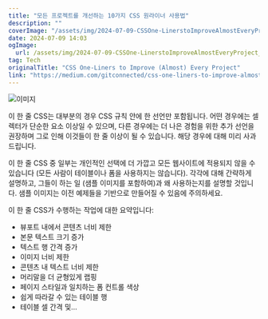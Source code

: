 ```yaml
---
title: "모든 프로젝트를 개선하는 10가지 CSS 원라이너 사용법"
description: ""
coverImage: "/assets/img/2024-07-09-CSSOne-LinerstoImproveAlmostEveryProject_0.png"
date: 2024-07-09 14:03
ogImage:
  url: /assets/img/2024-07-09-CSSOne-LinerstoImproveAlmostEveryProject_0.png
tag: Tech
originalTitle: "CSS One-Liners to Improve (Almost) Every Project"
link: "https://medium.com/gitconnected/css-one-liners-to-improve-almost-every-project-b7462a697dc0"
---
```


![이미지](/assets/img/2024-07-09-CSSOne-LinerstoImproveAlmostEveryProject_0.png)

이 한 줄 CSS는 대부분의 경우 CSS 규칙 안에 한 선언만 포함됩니다. 어떤 경우에는 셀렉터가 단순한 요소 이상일 수 있으며, 다른 경우에는 더 나은 경험을 위한 추가 선언을 권장하며 그로 인해 이것들이 한 줄 이상이 될 수 있습니다. 해당 경우에 대해 미리 사과드립니다.

이 한 줄 CSS 중 일부는 개인적인 선택에 더 가깝고 모든 웹사이트에 적용되지 않을 수 있습니다 (모든 사람이 테이블이나 폼을 사용하지는 않습니다). 각각에 대해 간략하게 설명하고, 그들이 하는 일 (샘플 이미지를 포함하여)과 왜 사용하는지를 설명할 것입니다. 샘플 이미지는 이전 예제들을 기반으로 만들어질 수 있음에 주의하세요.

이 한 줄 CSS가 수행하는 작업에 대한 요약입니다:

<div class="content-ad"></div>

- 뷰포트 내에서 콘텐츠 너비 제한
- 본문 텍스트 크기 증가
- 텍스트 행 간격 증가
- 이미지 너비 제한
- 콘텐츠 내 텍스트 너비 제한
- 머리말을 더 균형있게 랩핑
- 페이지 스타일과 일치하는 폼 컨트롤 색상
- 쉽게 따라갈 수 있는 테이블 행
- 테이블 셀 간격 및...
